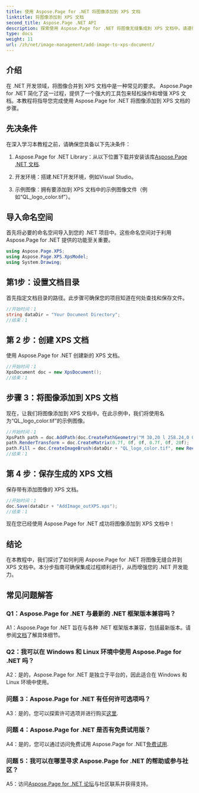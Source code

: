 ```yaml
---
title: 使用 Aspose.Page for .NET 将图像添加到 XPS 文档
linktitle: 将图像添加到 XPS 文档
second_title: Aspose.Page .NET API
description: 探索使用 Aspose.Page for .NET 将图像无缝集成到 XPS 文档中。请遵循我们的分步指南以获得顺畅的开发体验。
type: docs
weight: 11
url: /zh/net/image-management/add-image-to-xps-document/
---
```

## 介绍

在 .NET 开发领域，将图像合并到 XPS 文档中是一种常见的要求。 Aspose.Page for .NET 简化了这一过程，提供了一个强大的工具包来轻松操作和增强 XPS 文档。本教程将指导您完成使用 Aspose.Page for .NET 将图像添加到 XPS 文档的步骤。

## 先决条件

在深入学习本教程之前，请确保您具备以下先决条件：

1.  Aspose.Page for .NET Library：从以下位置下载并安装该库[Aspose.Page .NET 文档](https://reference.aspose.com/page/net/).

2. 开发环境：搭建.NET开发环境，例如Visual Studio。

3. 示例图像：拥有要添加到 XPS 文档中的示例图像文件（例如“QL_logo_color.tif”）。

## 导入命名空间

首先将必要的命名空间导入到您的 .NET 项目中。这些命名空间对于利用 Aspose.Page for .NET 提供的功能至关重要。

```csharp
using Aspose.Page.XPS;
using Aspose.Page.XPS.XpsModel;
using System.Drawing;
```

## 第1步：设置文档目录

首先指定文档目录的路径。此步骤可确保您的项目知道在何处查找和保存文件。

```csharp
//开始时间：1
string dataDir = "Your Document Directory";
//结束：1
```

## 第 2 步：创建 XPS 文档

使用 Aspose.Page for .NET 创建新的 XPS 文档。

```csharp
//开始时间：1
XpsDocument doc = new XpsDocument();
//结束：1
```

## 步骤 3：将图像添加到 XPS 文档

现在，让我们将图像添加到 XPS 文档中。在此示例中，我们将使用名为“QL_logo_color.tif”的示例图像。

```csharp
//开始时间：1
XpsPath path = doc.AddPath(doc.CreatePathGeometry("M 30,20 l 258.24,0 0,56.64 -258.24,0 Z"));
path.RenderTransform = doc.CreateMatrix(0.7f, 0f, 0f, 0.7f, 0f, 20f);
path.Fill = doc.CreateImageBrush(dataDir + "QL_logo_color.tif", new RectangleF(0f, 0f, 258.24f, 56.64f), new RectangleF(50f, 20f, 193.68f, 42.48f));
//结束：1
```

## 第 4 步：保存生成的 XPS 文档

保存带有添加图像的 XPS 文档。

```csharp
//开始时间：1
doc.Save(dataDir + "AddImage_outXPS.xps");
//结束：1
```

现在您已经使用 Aspose.Page for .NET 成功将图像添加到 XPS 文档中！

## 结论

在本教程中，我们探讨了如何利用 Aspose.Page for .NET 将图像无缝合并到 XPS 文档中。本分步指南可确保集成过程顺利进行，从而增强您的 .NET 开发能力。

## 常见问题解答

### Q1：Aspose.Page for .NET 与最新的 .NET 框架版本兼容吗？

 A1：Aspose.Page for .NET 旨在与各种 .NET 框架版本兼容，包括最新版本。请参阅[文档](https://reference.aspose.com/page/net/)了解具体细节。

### Q2：我可以在 Windows 和 Linux 环境中使用 Aspose.Page for .NET 吗？

A2：是的，Aspose.Page for .NET 是独立于平台的，因此适合在 Windows 和 Linux 环境中使用。

### 问题 3：Aspose.Page for .NET 有任何许可选项吗？

 A3：是的，您可以探索许可选项并进行购买[这里](https://purchase.aspose.com/buy).

### 问题 4：Aspose.Page for .NET 是否有免费试用版？

A4：是的，您可以通过访问免费试用 Aspose.Page for .NET[免费试用](https://releases.aspose.com/).

### 问题 5：我可以在哪里寻求 Aspose.Page for .NET 的帮助或参与社区？

 A5：访问[Aspose.Page for .NET 论坛](https://forum.aspose.com/c/page/39)与社区联系并获得支持。